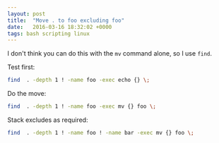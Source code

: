```yaml
---
layout: post
title:  "Move . to foo excluding foo"
date:   2016-03-16 18:32:02 +0000
tags: bash scripting linux
---
```


I don't think you can do this with the `mv` command alone, so I use `find`.

Test first:

```bash
find  . -depth 1 ! -name foo -exec echo {} \;
```

Do the move:

```bash
find  . -depth 1 ! -name foo -exec mv {} foo \;
```

Stack excludes as required:

```bash
find  . -depth 1 ! -name foo ! -name bar -exec mv {} foo \;
```
